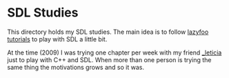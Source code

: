 SDL Studies
===========

This directory holds my SDL studies. The main idea is to follow [lazyfoo
tutorials](http://lazyfoo.net/SDL_tutorials/) to play with SDL a little bit.

At the time (2009) I was trying one chapter per week with my friend
[_leticia](http://twitter.com/_leticia) just to play with C++ and SDL.
When more than one person is trying the same thing the motivations grows
and so it was.
